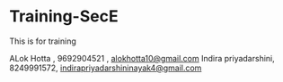# Training-SecE
This is for training

ALok Hotta , 9692904521 , alokhotta10@gmail.com
Indira priyadarshini, 8249991572, indirapriyadarshininayak4@gmail.com
